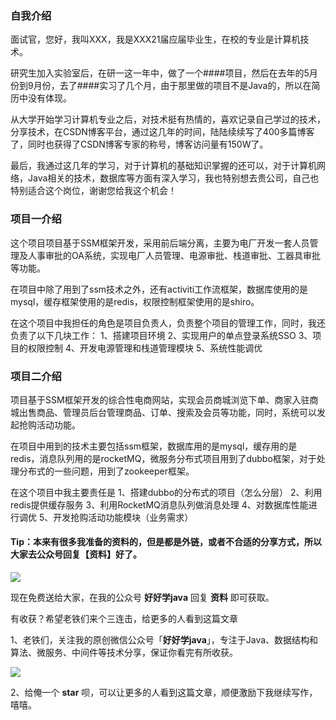 ### 自我介绍

面试官，您好，我叫XXX，我是XXX21届应届毕业生，在校的专业是计算机技术。

研究生加入实验室后，在研一这一年中，做了一个####项目，然后在去年的5月份到9月份，去了####实习了几个月，由于那里做的项目不是Java的，所以在简历中没有体现。

从大学开始学习计算机专业之后，对技术挺有热情的，喜欢记录自己学过的技术，分享技术，在CSDN博客平台，通过这几年的时间，陆陆续续写了400多篇博客了，同时也获得了CSDN博客专家的称号，博客访问量有150W了。

最后，我通过这几年的学习，对于计算机的基础知识掌握的还可以，对于计算机网络，Java相关的技术，数据库等方面有深入学习，我也特别想去贵公司，自己也特别适合这个岗位，谢谢您给我这个机会！

### 项目一介绍

这个项目项目基于SSM框架开发，采用前后端分离，主要为电厂开发一套人员管理及人事审批的OA系统，实现电厂人员管理、电源审批、栈道审批、工器具审批等功能。

在项目中除了用到了ssm技术之外，还有activiti工作流框架，数据库使用的是mysql，缓存框架使用的是redis，权限控制框架使用的是shiro。

在这个项目中我担任的角色是项目负责人，负责整个项目的管理工作，同时，我还负责了以下几块工作：
1、搭建项目环境
2、实现用户的单点登录系统SSO
3、项目的权限控制
4、开发电源管理和栈道管理模块
5、系统性能调优


### 项目二介绍

项目基于SSM框架开发的综合性电商网站，实现会员商城浏览下单、商家入驻商城出售商品、管理员后台管理商品、订单、搜索及会员等功能，同时，系统可以发起抢购活动功能。

在项目中用到的技术主要包括ssm框架，数据库用的是mysql，缓存用的是redis，消息队列用的是rocketMQ，微服务分布式项目用到了dubbo框架，对于处理分布式的一些问题，用到了zookeeper框架。

在这个项目中我主要责任是
1、搭建dubbo的分布式的项目（怎么分层）
2、利用redis提供缓存服务
3、利用RocketMQ消息队列做消息处理
4、对数据库性能进行调优
5、开发抢购活动功能模块（业务需求）

#### Tip：本来有很多我准备的资料的，但是都是外链，或者不合适的分享方式，所以大家去公众号回复【资料】好了。

![](http://image.ouyangsihai.cn/FszE5cIon6eHHexBEgOSBGBWeoyP)

现在免费送给大家，在我的公众号 **好好学java** 回复 **资料** 即可获取。

有收获？希望老铁们来个三连击，给更多的人看到这篇文章

1、老铁们，关注我的原创微信公众号「**好好学java**」，专注于Java、数据结构和算法、微服务、中间件等技术分享，保证你看完有所收获。

![](http://image.ouyangsihai.cn/FgUUPlQOlQtjbbdOs1RZK9gWxitV)

2、给俺一个 **star** 呗，可以让更多的人看到这篇文章，顺便激励下我继续写作，嘻嘻。